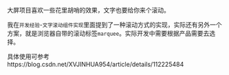 大屏项目喜欢一些花里胡哨的效果，文字也要给你来个滚动。

我在`开发经验`-`文字滚动组件实现`里面提到了一种滚动方式的实现，实际还有另外一个方案，就是浏览器自带的滚动标签`marquee`。实际开发中需要根据产品需要去选择。

具体使用可参考https://blog.csdn.net/XVJINHUA954/article/details/112225484